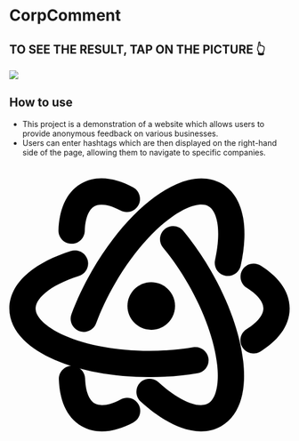 # CorpComment
## TO SEE THE RESULT, TAP ON THE PICTURE 👆

<a href="https://babinigor.github.io/corpcomment/"><img src="https://github.com/user-attachments/assets/0fc9c212-a741-4b94-8d5b-72e32775385e"/></a>

## How to use
 - This project is a demonstration of a website which allows users to provide anonymous feedback on various businesses.
 - Users can enter hashtags which are then displayed on the right-hand side of the page, allowing them to navigate to specific companies.

<?xml version="1.0" encoding="utf-8"?><!-- Uploaded to: SVG Repo, www.svgrepo.com, Generator: SVG Repo Mixer Tools -->
<svg width="800px" height="800px" viewBox="0 0 16 16" fill="none" xmlns="http://www.w3.org/2000/svg">
<path fill-rule="nonzero" clip-rule="nonzero" d="M4.84989 2.37195C4.59895 2.51683 4.33488 2.91636 4.30424 3.78785C4.28968 4.20181 3.9423 4.52559 3.52835 4.51103C3.11439 4.49647 2.79061 4.1491 2.80516 3.73514C2.84273 2.66673 3.1806 1.60366 4.09989 1.07291C5.02179 0.540653 6.11484 0.782356 7.06128 1.28727C7.42674 1.48224 7.56495 1.93656 7.36998 2.30201C7.17501 2.66747 6.72069 2.80568 6.35524 2.61072C5.5818 2.1981 5.10158 2.22663 4.84989 2.37195ZM8.87139 3.67284C9.19036 3.40858 9.66315 3.45293 9.92741 3.7719C10.4818 4.44103 11.0136 5.20405 11.4963 6.04018C12.5366 7.84191 13.178 9.68785 13.3509 11.2362C13.4372 12.0091 13.4108 12.7446 13.2303 13.3754C13.0484 14.011 12.6941 14.5863 12.0999 14.9293C11.381 15.3444 10.5509 15.2855 9.79114 15.0089C9.02868 14.7313 8.24395 14.2056 7.49586 13.5228C7.18993 13.2435 7.16831 12.7691 7.44756 12.4632C7.72681 12.1573 8.20119 12.1356 8.50712 12.4149C9.16624 13.0165 9.78567 13.4105 10.3043 13.5994C10.8257 13.7892 11.1537 13.7436 11.3499 13.6303C11.5143 13.5354 11.6797 13.342 11.7882 12.9627C11.8981 12.5787 11.9328 12.0529 11.8602 11.4026C11.7152 10.1045 11.1591 8.45607 10.1973 6.79018C9.75492 6.02396 9.27081 5.33055 8.77232 4.72886C8.50807 4.40989 8.55242 3.93709 8.87139 3.67284Z" fill="#000000"/>
<path fill-rule="nonzero" clip-rule="nonzero" d="M14.5 8.20557C14.5 7.91581 14.286 7.48735 13.5466 7.02507C13.1954 6.80549 13.0887 6.34276 13.3083 5.99154C13.5279 5.64032 13.9906 5.53361 14.3418 5.75319C15.2483 6.31993 16 7.14407 16 8.20557C16 9.27009 15.2442 10.0958 14.3337 10.663C13.9821 10.882 13.5195 10.7746 13.3005 10.423C13.0815 10.0714 13.189 9.60887 13.5405 9.38985C14.2846 8.92635 14.5 8.4962 14.5 8.20557ZM11.3626 11.0378C11.432 11.4462 11.1572 11.8335 10.7488 11.9029C9.89219 12.0484 8.96547 12.1274 8 12.1274C5.91954 12.1274 4.00018 11.76 2.57286 11.1355C1.86032 10.8238 1.23659 10.4332 0.780529 9.9615C0.320977 9.48616 0 8.89166 0 8.20557C0 7.37549 0.466082 6.68599 1.08548 6.16636C1.70712 5.64485 2.55471 5.22808 3.52013 4.92164C3.91494 4.79633 4.33657 5.01479 4.46189 5.40959C4.5872 5.80439 4.36874 6.22603 3.97394 6.35135C3.12334 6.62134 2.4724 6.96078 2.04954 7.31553C1.62442 7.67217 1.5 7.97899 1.5 8.20557C1.5 8.39536 1.58476 8.6353 1.85895 8.91891C2.13663 9.20613 2.57464 9.49905 3.17409 9.76131C4.37076 10.2848 6.07639 10.6274 8 10.6274C8.88475 10.6274 9.72732 10.5549 10.4976 10.424C10.906 10.3547 11.2933 10.6295 11.3626 11.0378Z" fill="#000000"/>
<path fill-rule="nonzero" clip-rule="nonzero" d="M4.87192 13.6303C5.12286 13.7752 5.6009 13.8041 6.37095 13.3949C6.73673 13.2005 7.19082 13.3395 7.38519 13.7052C7.57957 14.071 7.44062 14.5251 7.07484 14.7195C6.13079 15.2211 5.04121 15.4601 4.12192 14.9293C3.20003 14.3971 2.86282 13.3296 2.82687 12.2575C2.81299 11.8435 3.13733 11.4967 3.55131 11.4828C3.96529 11.4689 4.31215 11.7932 4.32603 12.2072C4.35541 13.0834 4.62023 13.485 4.87192 13.6303ZM3.98778 9.49712C3.59944 9.35301 3.40145 8.92138 3.54556 8.53304C3.84786 7.71839 4.24274 6.8763 4.72548 6.04018C5.76571 4.23845 7.04361 2.75996 8.29806 1.83609C8.92431 1.37487 9.57441 1.02999 10.211 0.870901C10.8524 0.71059 11.5278 0.729863 12.1219 1.07291C12.8408 1.48795 13.2049 2.23634 13.3452 3.03257C13.486 3.83168 13.4232 4.77409 13.2058 5.7634C13.1169 6.16796 12.7169 6.42388 12.3124 6.33501C11.9078 6.24613 11.6519 5.84612 11.7408 5.44155C11.9322 4.56992 11.9637 3.83647 11.868 3.29288C11.7717 2.7464 11.5681 2.48524 11.3719 2.37195C11.2076 2.27705 10.9574 2.23049 10.5747 2.32614C10.1871 2.42301 9.71442 2.65588 9.18757 3.04388C8.13584 3.81846 6.98632 5.12428 6.02452 6.79018C5.58214 7.55639 5.22369 8.32235 4.95185 9.0549C4.80774 9.44323 4.37611 9.64122 3.98778 9.49712Z" fill="#000000"/>
<path d="M9.45925 8.06618C9.45925 8.81694 8.85063 9.42556 8.09987 9.42556C7.34911 9.42556 6.7405 8.81694 6.7405 8.06618C6.7405 7.31542 7.34911 6.70681 8.09987 6.70681C8.85063 6.70681 9.45925 7.31542 9.45925 8.06618Z" fill="#000000"/>
</svg>
